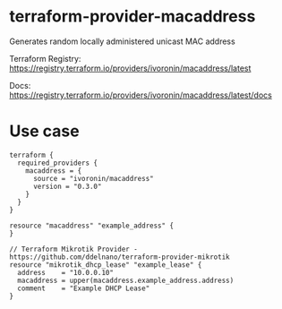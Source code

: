 # terraform-provider-macaddress
Generates random locally administered unicast MAC address

Terraform Registry: https://registry.terraform.io/providers/ivoronin/macaddress/latest

Docs: https://registry.terraform.io/providers/ivoronin/macaddress/latest/docs

# Use case
```hcl
terraform {
  required_providers {
    macaddress = {
      source = "ivoronin/macaddress"
      version = "0.3.0"
    }
  }
}

resource "macaddress" "example_address" {
}

// Terraform Mikrotik Provider - https://github.com/ddelnano/terraform-provider-mikrotik
resource "mikrotik_dhcp_lease" "example_lease" {
  address    = "10.0.0.10"
  macaddress = upper(macaddress.example_address.address)
  comment    = "Example DHCP Lease"
}
```
